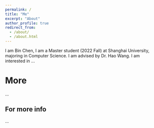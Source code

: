 ```yaml
---
permalink: /
title: "Me"
excerpt: "About"
author_profile: true
redirect_from: 
  - /about/
  - /about.html
---
```


I am Bin Chen, I am a Master student (2022 Fall) at Shanghai University, majoring in Computer Science. I am advised by Dr. Hao Wang. I am interested in ...

More
======
...

For more info
------
...
